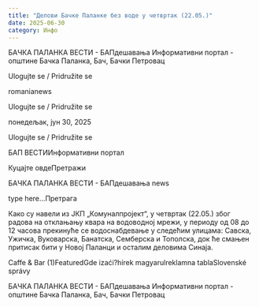 ```yaml
---
title: "Делови Бачке Паланке без воде у четвртак (22.05.)"
date: 2025-06-30
category: Инфо
---
```


БАЧКА ПАЛАНКА ВЕСТИ - БАПдешавања Информативни портал - општине Бачка Паланка, Бач, Бачки Петровац

Ulogujte se / Pridružite se

romanianews

Ulogujte se / Pridružite se

понедељак, јун 30, 2025

Ulogujte se / Pridružite se

БАП ВЕСТИИнформативни портал

Куцајте овдеПретражи

БАЧКА ПАЛАНКА ВЕСТИ - БАПдешавања news

type here...Претрага

Како су навели из ЈКП „Комуналпројект“, у четвртак (22.05.) због радова на отклањању квара на водоводној мрежи, у периоду од 08 до 12 часова прекинуће се водоснабдевање у следећим улицама: Савска, Ужичка, Вуковарска, Банатска, Семберска и Тополска, док ће смањен притисак бити у Новој Паланци и осталим деловима Синаја.

Caffe & Bar (1)FeaturedGde izaći?hírek magyarulreklamna tablaSlovenské správy

БАЧКА ПАЛАНКА ВЕСТИ - БАПдешавања Информативни портал - општине Бачка Паланка, Бач, Бачки Петровац
